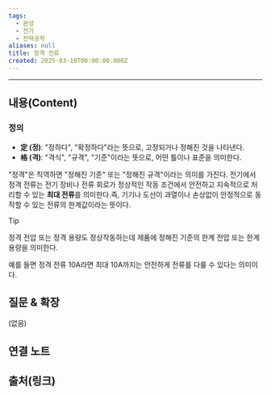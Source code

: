 ```yaml
---
tags:
  - 완성
  - 전기
  - 전력공학
aliases: null
title: 정격 전류
created: 2025-03-19T00:00:00.000Z
---
```


---

## 내용(Content)

### 정의

- **定 (정)**: "정하다", "확정하다"라는 뜻으로, 고정되거나 정해진 것을 나타낸다.
- **格 (격)**: "격식", "규격", "기준"이라는 뜻으로, 어떤 틀이나 표준을 의미한다.

"정격"은 직역하면 "정해진 기준" 또는 "정해진 규격"이라는 의미를 가진다.  전기에서 정격 전류는 전기 장비나 전류 회로가 정상적인 작동 조건에서 안전하고 지속적으로 처리할 수 있는 **최대 전류**를 의미한다.즉, 기기나 도선이 과열이나 손상없이 안정적으로 동작할 수 있는 전류의 한계값이라는 뜻이다.

>[!tip]
>정격 전압 또는 정격 용량도 정상작동하는데 제품에 정해진 기준의 한계 전압 또는 한계 용량을 의미한다.

예를 들면 정격 전류 10A라면 최대 10A까지는 안전하게 전류를 다룰 수 있다는 의미이다.



## 질문 & 확장

(없음)

## 연결 노트

## 출처(링크)





